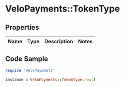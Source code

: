 # VeloPayments::TokenType

## Properties

Name | Type | Description | Notes
------------ | ------------- | ------------- | -------------

## Code Sample

```ruby
require 'VeloPayments'

instance = VeloPayments::TokenType.new()
```


